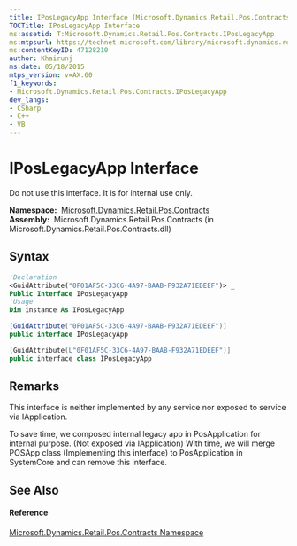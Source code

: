 ```yaml
---
title: IPosLegacyApp Interface (Microsoft.Dynamics.Retail.Pos.Contracts)
TOCTitle: IPosLegacyApp Interface
ms:assetid: T:Microsoft.Dynamics.Retail.Pos.Contracts.IPosLegacyApp
ms:mtpsurl: https://technet.microsoft.com/library/microsoft.dynamics.retail.pos.contracts.iposlegacyapp(v=AX.60)
ms:contentKeyID: 47128210
author: Khairunj
ms.date: 05/18/2015
mtps_version: v=AX.60
f1_keywords:
- Microsoft.Dynamics.Retail.Pos.Contracts.IPosLegacyApp
dev_langs:
- CSharp
- C++
- VB
---
```


# IPosLegacyApp Interface

Do not use this interface. It is for internal use only.

**Namespace:**  [Microsoft.Dynamics.Retail.Pos.Contracts](microsoft-dynamics-retail-pos-contracts-namespace.md)  
**Assembly:**  Microsoft.Dynamics.Retail.Pos.Contracts (in Microsoft.Dynamics.Retail.Pos.Contracts.dll)

## Syntax

``` vb
'Declaration
<GuidAttribute("0F01AF5C-33C6-4A97-BAAB-F932A71EDEEF")> _
Public Interface IPosLegacyApp
'Usage
Dim instance As IPosLegacyApp
```

``` csharp
[GuidAttribute("0F01AF5C-33C6-4A97-BAAB-F932A71EDEEF")]
public interface IPosLegacyApp
```

``` c++
[GuidAttribute(L"0F01AF5C-33C6-4A97-BAAB-F932A71EDEEF")]
public interface class IPosLegacyApp
```

## Remarks

This interface is neither implemented by any service nor exposed to service via IApplication.

To save time, we composed internal legacy app in PosApplication for internal purpose. (Not exposed via IApplication) With time, we will merge POSApp class (Implementing this interface) to PosApplication in SystemCore and can remove this interface.

## See Also

#### Reference

[Microsoft.Dynamics.Retail.Pos.Contracts Namespace](microsoft-dynamics-retail-pos-contracts-namespace.md)

